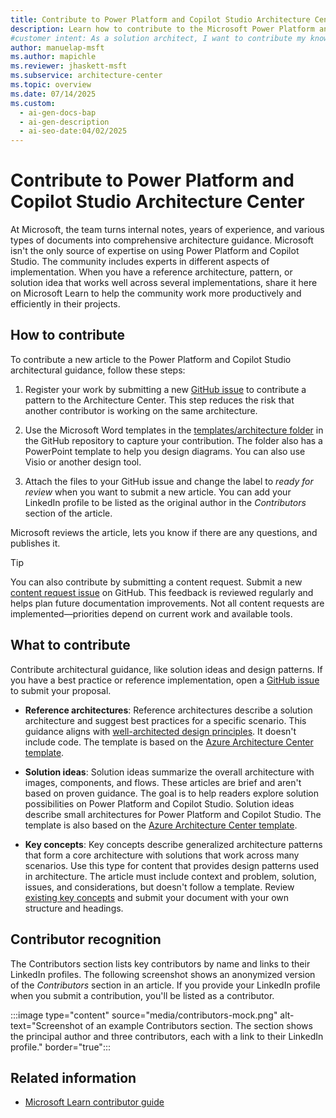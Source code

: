 ```yaml
---
title: Contribute to Power Platform and Copilot Studio Architecture Center
description: Learn how to contribute to the Microsoft Power Platform and Copilot Studio Architecture Center.
#customer intent: As a solution architect, I want to contribute my knowledge to the reference architectures and solution ideas in the architecture center so that others can learn from my experience.  
author: manuelap-msft
ms.author: mapichle
ms.reviewer: jhaskett-msft
ms.subservice: architecture-center
ms.topic: overview
ms.date: 07/14/2025
ms.custom:
  - ai-gen-docs-bap
  - ai-gen-description
  - ai-seo-date:04/02/2025
---
```


# Contribute to Power Platform and Copilot Studio Architecture Center

At Microsoft, the team turns internal notes, years of experience, and various types of documents into comprehensive architecture guidance. Microsoft isn't the only source of expertise on using Power Platform and Copilot Studio. The community includes experts in different aspects of implementation. When you have a reference architecture, pattern, or solution idea that works well across several implementations, share it here on Microsoft Learn to help the community work more productively and efficiently in their projects.

## How to contribute

To contribute a new article to the Power Platform and Copilot Studio architectural guidance, follow these steps:

1. Register your work by submitting a new [GitHub issue](https://github.com/microsoft/PowerPnPGuidanceHub/issues/new?template=new_architecture_submission.yml) to contribute a pattern to the Architecture Center. This step reduces the risk that another contributor is working on the same architecture.

1. Use the Microsoft Word templates in the [templates/architecture folder](https://github.com/microsoft/PowerPnPGuidanceHub/tree/main/templates/architecture) in the GitHub repository to capture your contribution. The folder also has a PowerPoint template to help you design diagrams. You can also use Visio or another design tool.

1. Attach the files to your GitHub issue and change the label to *ready for review* when you want to submit a new article. You can add your LinkedIn profile to be listed as the original author in the *Contributors* section of the article.

Microsoft reviews the article, lets you know if there are any questions, and publishes it.

> [!TIP]
> You can also contribute by submitting a content request. Submit a new [content request issue](https://github.com/microsoft/PowerPnPGuidanceHub/issues/new?template=contentrequest.yml) on GitHub. This feedback is reviewed regularly and helps plan future documentation improvements. Not all content requests are implemented&mdash;priorities depend on current work and available tools.

## What to contribute

Contribute architectural guidance, like solution ideas and design patterns. If you have a best practice or reference implementation, open a [GitHub issue](https://github.com/microsoft/PowerPnPGuidanceHub/issues/new?template=new_architecture_submission.yml) to submit your proposal.

- **Reference architectures**: Reference architectures describe a solution architecture and suggest best practices for a specific scenario. This guidance aligns with [well-architected design principles](/power-platform/well-architected/). It doesn't include code. The template is based on the [Azure Architecture Center template](/contribute/content/architecture-center/aac-contribute).

- **Solution ideas**: Solution ideas summarize the overall architecture with images, components, and flows. These articles are brief and aren't based on proven guidance. The goal is to help readers explore solution possibilities on Power Platform and Copilot Studio. Solution ideas describe small architectures for Power Platform and Copilot Studio. The template is also based on the [Azure Architecture Center template](/contribute/content/architecture-center/aac-contribute).

- **Key concepts**: Key concepts describe generalized architecture patterns that form a core architecture with solutions that work across many scenarios. Use this type for content that provides design patterns used in architecture. The article must include context and problem, solution, issues, and considerations, but doesn't follow a template. Review [existing key concepts](key-concepts/index.md) and submit your document with your own structure and headings.

## Contributor recognition

The Contributors section lists key contributors by name and links to their LinkedIn profiles. The following screenshot shows an anonymized version of the *Contributors* section in an article. If you provide your LinkedIn profile when you submit a contribution, you'll be listed as a contributor.

:::image type="content" source="media/contributors-mock.png" alt-text="Screenshot of an example Contributors section. The section shows the principal author and three contributors, each with a link to their LinkedIn profile." border="true":::

<!--

## Contributors

*Microsoft maintains this article. The following contributors wrote this article.*

Principal authors:

- **[Name 1](https://www.linkedin.com/)**, Principal Program Manager

Other contributors:

- **[Name 2](https://www.linkedin.com/)**, Senior Program Manager
- **[Name 3](https://www.linkedin.com/)**, Principal Engineering Manager
- **[Name 4](https://www.linkedin.com/)**, Principal Architect

-->

## Related information

- [Microsoft Learn contributor guide](/contribute/)
